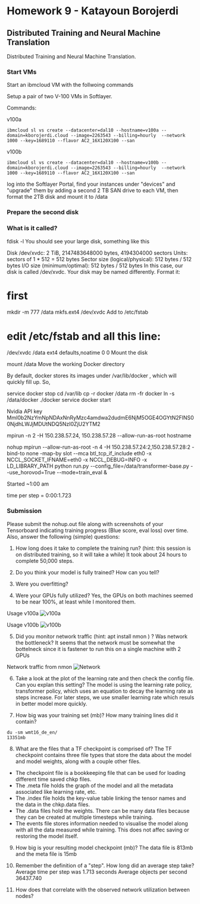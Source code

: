 # Homework 9 - Katayoun Borojerdi

## Distributed Training and Neural Machine Translation

Distributed Training and Neural Machine Translation.

### Start VMs

Start an ibmcloud VM with the follwoing commands

Setup a pair of two V-100 VMs in Softlayer.

Commands:

v100a
```
ibmcloud sl vs create --datacenter=dal10 --hostname=v100a --domain=kborojerdi.cloud --image=2263543 --billing=hourly  --network 1000 --key=1689110 --flavor AC2_16X120X100 --san
```
v100b
```
ibmcloud sl vs create --datacenter=dal10 --hostname=v100b --domain=kborojerdi.cloud --image=2263543 --billing=hourly  --network 1000 --key=1689110 --flavor AC2_16X120X100 --san
```

log into the Softlayer Portal, find your instances under "devices" and "upgrade" them by adding a second 2 TB SAN drive to each VM, then format the 2TB disk and mount it to /data

### Prepare the second disk

### What is it called?

fdisk -l
You should see your large disk, something like this

Disk /dev/xvdc: 2 TiB, 2147483648000 bytes, 4194304000 sectors
Units: sectors of 1 * 512 = 512 bytes
Sector size (logical/physical): 512 bytes / 512 bytes
I/O size (minimum/optimal): 512 bytes / 512 bytes
In this case, our disk is called /dev/xvdc. Your disk may be named differently. Format it:

# first
mkdir -m 777 /data
mkfs.ext4 /dev/xvdc
Add to /etc/fstab

# edit /etc/fstab and all this line:
/dev/xvdc /data                   ext4    defaults,noatime        0 0
Mount the disk

mount /data
Move the working Docker directory

By default, docker stores its images under /var/lib/docker , which will quickly fill up. So,

service docker stop
cd /var/lib
cp -r docker /data
rm -fr docker
ln -s /data/docker ./docker
service docker start


Nvidia API key
MmI0b2NzYmNpNDAxNnRyMzc4amdwa2dudmE6NjM5OGE4OGYtN2FlNS00NjdhLWJjMDUtNDQ5NzI0ZjU2YTM2



mpirun -n 2 -H 150.238.57.24, 150.238.57.28 --allow-run-as-root hostname
  
  
nohup mpirun --allow-run-as-root -n 4 -H 150.238.57.24:2,150.238.57.28:2 -bind-to none -map-by slot --mca btl_tcp_if_include eth0 -x NCCL_SOCKET_IFNAME=eth0 -x NCCL_DEBUG=INFO -x LD_LIBRARY_PATH python run.py --config_file=/data/transformer-base.py --use_horovod=True --mode=train_eval &

Started ~1:00 am


time per step = 0:00:1.723


### Submission
Please submit the nohup.out file along with screenshots of your Tensorboard indicating training progress (Blue score, eval loss) over time. Also, answer the following (simple) questions:

1. How long does it take to complete the training run? (hint: this session is on distributed training, so it will take a while)
It took about 24 hours to complete 50,000 steps.

2. Do you think your model is fully trained? How can you tell?

3. Were you overfitting?

4. Were your GPUs fully utilized?
Yes, the GPUs on both machines seemed to be near 100%, at least while I monitored them.

Usage v100a
![v100a](https://github.com/kborojerdi/w251/blob/master/HW9/Distributed%20Learning%20v100a.png)

Usage v100b
![v100b](https://github.com/kborojerdi/w251/blob/master/HW9/Distributed%20Learning%20v100b.png)



5. Did you monitor network traffic (hint: apt install nmon ) ? Was network the bottleneck?
It seems that the network must be somewhat the bottelneck since it is fastener to run this on a single machine with 2 GPUs

Network traffic from nmon
![Network](https://github.com/kborojerdi/w251/blob/master/HW9/Distributed%20Learning%20Network.png)

6. Take a look at the plot of the learning rate and then check the config file. Can you explan this setting?
The model is using the learning rate policy, transformer policy, which uses an equation to decay the learning rate as steps increase. For later steps, we use smaller learning rate which resuls in better model more quickly.

7. How big was your training set (mb)? How many training lines did it contain?
```
du -sm wmt16_de_en/
13351mb
```



8. What are the files that a TF checkpoint is comprised of?
The TF checkpoint contains three file types that store the data about the model and model weights, along with a couple other files.
* The checkpoint file is a bookkeeping file that can be used for loading different time saved chkp files.
* The .meta file holds the graph of the model and all the metadata associated like learning rate, etc.
* The .index file holds the key-value table linking the tensor names and the data in the chkp.data files.
* The .data files hold the weights. There can be many data files because they can be created at multiple timesteps while training.
* The events file stores information needed to visualise the model along with all the data measured while training. This does not affec saving or restoring the model itself.

9. How big is your resulting model checkpoint (mb)?
The data file is 813mb and the meta file is 15mb

10. Remember the definition of a "step". How long did an average step take?
Average time per step was 1.713 seconds
Average objects per second 36437.740

11. How does that correlate with the observed network utilization between nodes?
